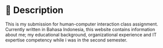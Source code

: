 # 📃 Description
This is my submission for human-computer interaction class assignment. Currently written in Bahasa Indonesia, this website contains information about me; my educational background, organizational experience and IT expertise competency while i was in the second semester.

